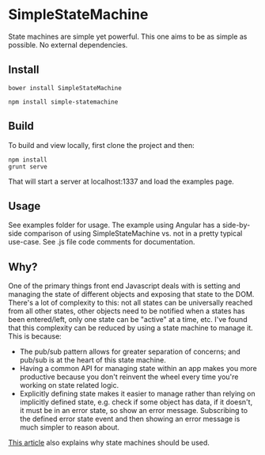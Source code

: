 # SimpleStateMachine
State machines are simple yet powerful. This one aims to be as simple as possible. No external dependencies.

## Install
```
bower install SimpleStateMachine
```
```
npm install simple-statemachine
```

## Build
To build and view locally, first clone the project and then:

```
npm install
grunt serve
```
That will start a server at localhost:1337 and load the examples page.


## Usage
See examples folder for usage. The example using Angular has a side-by-side comparison of using SimpleStateMachine vs. not in a pretty typical use-case. See .js file code comments for documentation.


## Why?
One of the primary things front end Javascript deals with is setting and managing the state of different objects and exposing that state to the DOM. There's a lot of complexity to this: not all states can be universally reached from all other states, other objects need to be notified when a states has been entered/left, only one state can be "active" at a time, etc. I've found that this complexity can be reduced by using a state machine to manage it. This is because:

- The pub/sub pattern allows for greater separation of concerns; and pub/sub is at the heart of this state machine.
- Having a common API for managing state within an app makes you more productive because you don't reinvent the wheel every time you're working on state related logic.
- Explicitly defining state makes it easier to manage rather than relying on implicitly defined state, e.g. check if some object has data, if it doesn't, it must be in an error state, so show an error message. Subscribing to the defined error state event and then showing an error message is much simpler to reason about.


[This article](http://www.shopify.com/technology/3383012-why-developers-should-be-force-fed-state-machines) also explains why state machines should be used.
